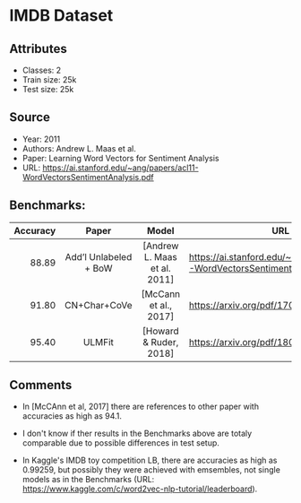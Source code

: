 # IMDB Dataset

## Attributes 
* Classes: 2
* Train size: 25k
* Test size: 25k


## Source
* Year: 2011
* Authors: Andrew L. Maas et al.
* Paper: Learning Word Vectors for Sentiment Analysis
* URL: https://ai.stanford.edu/~ang/papers/acl11-WordVectorsSentimentAnalysis.pdf


## Benchmarks:
Accuracy | Paper | Model | URL |
--------:|:-----:|:-----:|-----|
88.89 | Add’l Unlabeled + BoW  | [Andrew L. Maas et al. 2011] | https://ai.stanford.edu/~ang/papers/acl11-WordVectorsSentimentAnalysis.pdf
91.80 | CN+Char+CoVe | [McCann et al., 2017]  | https://arxiv.org/pdf/1708.00107.pdf
95.40 | ULMFit       | [Howard & Ruder, 2018] | https://arxiv.org/pdf/1801.06146.pdf

## Comments
* In [McCAnn et al, 2017] there are references to other paper with accuracies as high as 94.1.

* I don't know if ther results in the Benchmarks above are totaly comparable due to possible
differences in test setup.

* In Kaggle's IMDB toy competition LB, there are accuracies as high as 0.99259, but
possibly they were achieved with emsembles, not single models as in the Benchmarks
(URL: https://www.kaggle.com/c/word2vec-nlp-tutorial/leaderboard).
